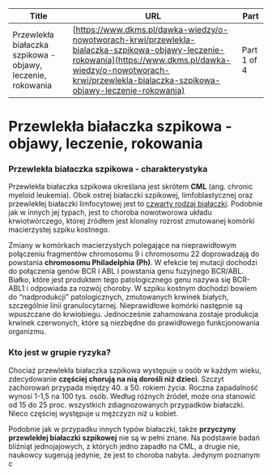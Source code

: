 | **Title**       | **URL**           | **Part**              |
|-----------------|-------------------|-----------------------|
| Przewlekła białaczka szpikowa - objawy, leczenie, rokowania         | [https://www.dkms.pl/dawka-wiedzy/o-nowotworach-krwi/przewlekla-bialaczka-szpikowa-objawy-leczenie-rokowania](https://www.dkms.pl/dawka-wiedzy/o-nowotworach-krwi/przewlekla-bialaczka-szpikowa-objawy-leczenie-rokowania)    | Part 1 of 4          |

# Przewlekła białaczka szpikowa - objawy, leczenie, rokowania

### Przewlekła białaczka szpikowa \- charakterystyka


Przewlekła białaczka szpikowa określana jest skrótem **CML** (ang. chronic myeloid leukemia). Obok ostrej białaczki szpikowej, limfoblastycznej oraz przewlekłej białaczki limfocytowej jest to [czwarty rodzaj białaczki](/dawka-wiedzy/o-nowotworach-krwi/bialaczka "Białaczka - kompendium wiedzy"). Podobnie jak w innych jej typach, jest to choroba nowotworowa układu krwiotwórczego, której źródłem jest klonalny rozrost zmutowanej komórki macierzystej szpiku kostnego.


Zmiany w komórkach macierzystych polegające na nieprawidłowym połączeniu fragmentów chromosomu 9 i chromosomu 22 doprowadzają do powstania **chromosomu Philadelphia (Ph)**. W efekcie tej mutacji dochodzi do połączenia genów BCR i ABL i powstania genu fuzyjnego BCR/ABL. Białko, które jest produktem tego patologicznego genu nazywa się BCR\-ABL1 i odpowiada za rozwój choroby. W szpiku kostnym dochodzi bowiem do “nadprodukcji” patologicznych, zmutowanych krwinek białych, szczególnie linii granulocytarnej. Nieprawidłowe komórki następnie są wpuszczane do krwiobiegu. Jednocześnie zahamowana zostaje produkcja krwinek czerwonych, które są niezbędne do prawidłowego funkcjonowania organizmu.


### Kto jest w grupie ryzyka?


Chociaż przewlekła białaczka szpikowa występuje u osób w każdym wieku, zdecydowanie **częściej chorują na nią dorośli niż dzieci**. Szczyt zachorowań przypada między 40\. a 50\. rokiem życia. Roczna zapadalność wynosi 1\-1,5 na 100 tys. osób. Według różnych źródeł, może ona stanowić od 15 do 25 proc. wszystkich zdiagnozowanych przypadków białaczki. Nieco częściej występuje u mężczyzn niż u kobiet.


Podobnie jak w przypadku innych typów białaczki, także **przyczyny przewlekłej białaczki szpikowej** nie są w pełni znane. Na podstawie badań bliźniąt jednojajowych, z których jedno zapadło na CML, a drugie nie, naukowcy sugerują jedynie, że jest to choroba nabyta. Jedynym poznanym c